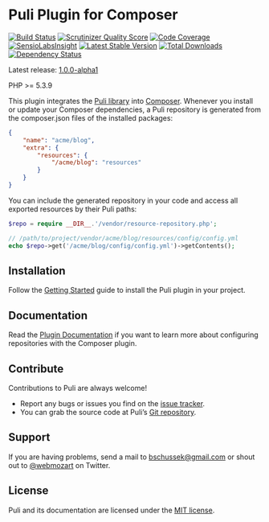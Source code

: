Puli Plugin for Composer
========================

[![Build Status](https://travis-ci.org/puli/composer-puli-plugin.png?branch=master)](https://travis-ci.org/puli/composer-puli-plugin)
[![Scrutinizer Quality Score](https://scrutinizer-ci.com/g/puli/composer-puli-plugin/badges/quality-score.png?s=f1fbf1884aed7f896c18fc237d3eed5823ac85eb)](https://scrutinizer-ci.com/g/puli/composer-puli-plugin/)
[![Code Coverage](https://scrutinizer-ci.com/g/puli/composer-puli-plugin/badges/coverage.png?s=5d83649f6fc3a9754297da9dc0d997be212c9145)](https://scrutinizer-ci.com/g/puli/composer-puli-plugin/)
[![SensioLabsInsight](https://insight.sensiolabs.com/projects/c519f170-f530-4f3a-83e9-0516583ddc92/mini.png)](https://insight.sensiolabs.com/projects/c519f170-f530-4f3a-83e9-0516583ddc92)
[![Latest Stable Version](https://poser.pugx.org/puli/composer-puli-plugin/v/stable.png)](https://packagist.org/packages/puli/composer-puli-plugin)
[![Total Downloads](https://poser.pugx.org/puli/composer-puli-plugin/downloads.png)](https://packagist.org/packages/puli/composer-puli-plugin)
[![Dependency Status](https://www.versioneye.com/php/puli:composer-puli-plugin/1.0.0/badge.png)](https://www.versioneye.com/php/puli:composer-puli-plugin/1.0.0)

Latest release: [1.0.0-alpha1](https://packagist.org/packages/puli/composer-puli-plugin#1.0.0-alpha1)

PHP >= 5.3.9

This plugin integrates the [Puli library] into [Composer]. Whenever you install
or update your Composer dependencies, a Puli repository is generated from the
composer.json files of the installed packages:

```json
{
    "name": "acme/blog",
    "extra": {
        "resources": {
            "/acme/blog": "resources"
        }
    }
}
```

You can include the generated repository in your code and access all exported
resources by their Puli paths:

```php
$repo = require __DIR__.'/vendor/resource-repository.php';

// /path/to/project/vendor/acme/blog/resources/config/config.yml
echo $repo->get('/acme/blog/config/config.yml')->getContents();
```

Installation
------------

Follow the [Getting Started] guide to install the Puli plugin in your project.

Documentation
-------------

Read the [Plugin Documentation] if you want to learn more about configuring
repositories with the Composer plugin.

Contribute
----------

Contributions to Puli are always welcome!

* Report any bugs or issues you find on the [issue tracker].
* You can grab the source code at Puli’s [Git repository].

Support
-------

If you are having problems, send a mail to bschussek@gmail.com or shout out to
[@webmozart] on Twitter.

License
-------

Puli and its documentation are licensed under the [MIT license].

[Puli library]: https://github.com/puli/composer-puli-plugin
[Composer]: https://getcomposer.org
[Getting Started]: http://puli.readthedocs.org/en/latest/getting-started/application-devs.html
[Plugin Documentation]: http://puli.readthedocs.org/en/latest/repository-management/composer.html
[issue tracker]: https://github.com/puli/composer-puli-plugin/issues
[Git repository]: https://github.com/puli/composer-puli-plugin
[@webmozart]: https://twitter.com/webmozart
[MIT license]: LICENSE
